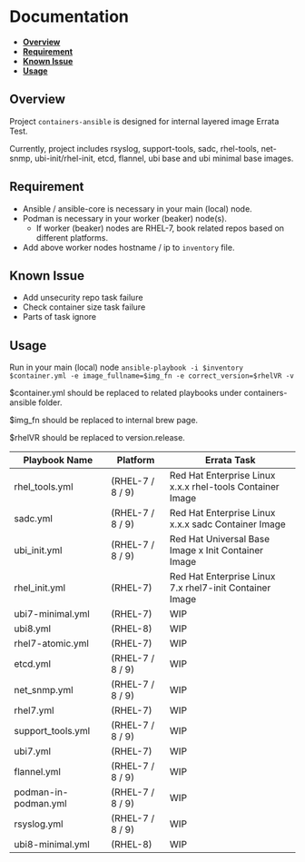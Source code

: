 # Documentation

- [**Overview**](#overview)
- [**Requirement**](#requirement)
- [**Known Issue**](#known-issue)
- [**Usage**](#usage)

## Overview

Project `containers-ansible` is designed for internal layered image Errata Test.

Currently, project includes rsyslog, support-tools, sadc, rhel-tools, net-snmp, ubi-init/rhel-init, etcd, flannel, ubi base and ubi minimal base images.

## Requirement

- Ansible / ansible-core is necessary in your main (local) node.
- Podman is necessary in your worker (beaker) node(s).
  - If worker (beaker) nodes are RHEL-7, book related repos based on different platforms.
- Add above worker nodes hostname / ip to `inventory` file.

## Known Issue

- Add unsecurity repo task failure
- Check container size task failure
- Parts of task ignore

## Usage

Run in your main (local) node `ansible-playbook -i $inventory $container.yml -e image_fullname=$img_fn -e correct_version=$rhelVR -v`

$container.yml should be replaced to related playbooks under containers-ansible folder.

$img_fn should be replaced to internal brew page.

$rhelVR should be replaced to version.release.

|**Playbook Name**|**Platform**|**Errata Task**|
|---|---|---|
|rhel_tools.yml|(RHEL-7 / 8 / 9)|Red Hat Enterprise Linux x.x.x rhel-tools Container Image|
|sadc.yml|(RHEL-7 / 8 / 9)|Red Hat Enterprise Linux x.x.x sadc Container Image|
|ubi_init.yml|(RHEL-7 / 8 / 9)|Red Hat Universal Base Image x Init Container Image |
|rhel_init.yml|(RHEL-7)|Red Hat Enterprise Linux 7.x rhel7-init Container Image|
|ubi7-minimal.yml|(RHEL-7) |WIP|
|ubi8.yml| (RHEL-8) | WIP|
|rhel7-atomic.yml| (RHEL-7) |WIP|
|etcd.yml|(RHEL-7 / 8 / 9)|WIP |
|net_snmp.yml|(RHEL-7 / 8 / 9)|WIP|
|rhel7.yml| (RHEL-7)| WIP|
|support_tools.yml|(RHEL-7 / 8 / 9)|WIP |
|ubi7.yml| (RHEL-7)| WIP|
|flannel.yml|(RHEL-7 / 8 / 9)|WIP|
|podman-in-podman.yml|(RHEL-7 / 8 / 9)|WIP |
|rsyslog.yml|(RHEL-7 / 8 / 9)|WIP |
|ubi8-minimal.yml| (RHEL-8)| WIP|
